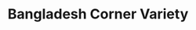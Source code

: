 ---
title: "Bangladesh Corner Variety"
url: /toronto/bangladesh-corner-variety/
shop: convenience
---